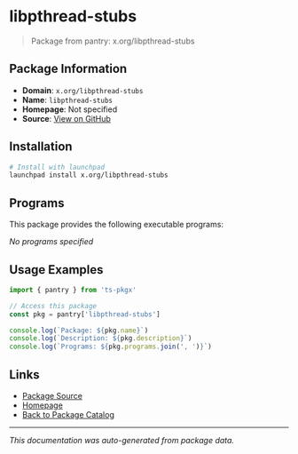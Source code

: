 # libpthread-stubs

> Package from pantry: x.org/libpthread-stubs

## Package Information

- **Domain**: `x.org/libpthread-stubs`
- **Name**: `libpthread-stubs`
- **Homepage**: Not specified
- **Source**: [View on GitHub](https://github.com/pkgxdev/pantry/tree/main/projects/x.org/libpthread-stubs/package.yml)

## Installation

```bash
# Install with launchpad
launchpad install x.org/libpthread-stubs
```

## Programs

This package provides the following executable programs:

*No programs specified*

## Usage Examples

```typescript
import { pantry } from 'ts-pkgx'

// Access this package
const pkg = pantry['libpthread-stubs']

console.log(`Package: ${pkg.name}`)
console.log(`Description: ${pkg.description}`)
console.log(`Programs: ${pkg.programs.join(', ')}`)
```

## Links

- [Package Source](https://github.com/pkgxdev/pantry/tree/main/projects/x.org/libpthread-stubs/package.yml)
- [Homepage](#)
- [Back to Package Catalog](../../../package-catalog.md)

---

*This documentation was auto-generated from package data.*
